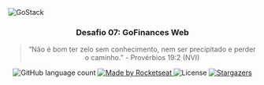 <img alt="GoStack" src="https://storage.googleapis.com/golden-wind/bootcamp-gostack/header-desafios.png" />

<h3 align="center">
  Desafio 07: GoFinances Web
</h3>

<blockquote align="center">“Não é bom ter zelo sem conhecimento, nem ser precipitado e perder o caminho.” - Provérbios 19:2 (NVI)</blockquote>

<p align="center">
  <img alt="GitHub language count" src="https://img.shields.io/github/languages/count/brunnosena/bootcamp-02-reactjs?color=%2304D361">

  <a href="https://rocketseat.com.br">
    <img alt="Made by Rocketseat" src="https://img.shields.io/badge/made%20by-Rocketseat-%2304D361">
  </a>

  <img alt="License" src="https://img.shields.io/badge/license-MIT-%2304D361">

  <a href="https://github.com/brunnosena/bootcamp-02-reactjs/stargazers">
    <img alt="Stargazers" src="https://img.shields.io/github/stars/brunnosena/bootcamp-02-reactjs?style=social">
  </a>
</p>

